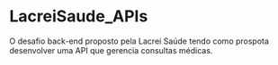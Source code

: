 # LacreiSaude_APIs
 O desafio back-end proposto pela Lacrei Saúde tendo como prospota desenvolver uma API que gerencia consultas médicas.
